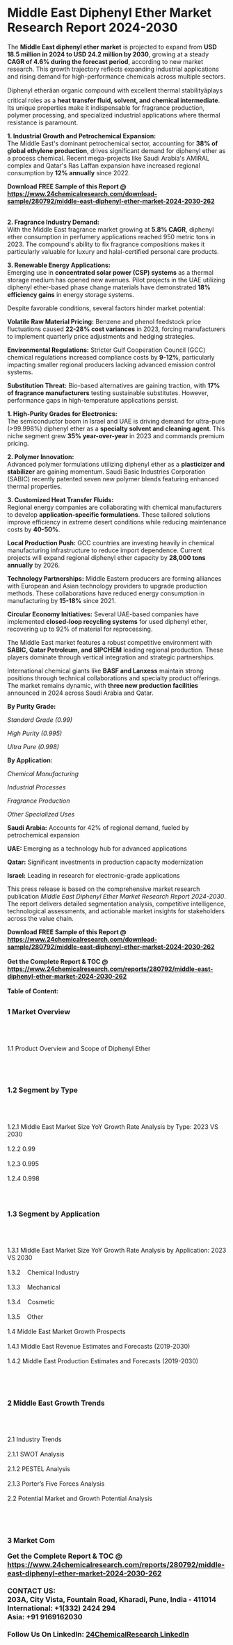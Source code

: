 <h1>Middle East Diphenyl Ether Market Research Report 2024-2030</h1><p>The <strong>Middle East diphenyl ether market</strong> is projected to expand from <strong>USD 18.5 million in 2024 to USD 24.2 million by 2030</strong>, growing at a steady <strong>CAGR of 4.6% during the forecast period</strong>, according to new market research. This growth trajectory reflects expanding industrial applications and rising demand for high-performance chemicals across multiple sectors.</p><p>Diphenyl etherâan organic compound with excellent thermal stabilityâplays critical roles as a <strong>heat transfer fluid, solvent, and chemical intermediate</strong>. Its unique properties make it indispensable for fragrance production, polymer processing, and specialized industrial applications where thermal resistance is paramount.</p><p><strong>1. Industrial Growth and Petrochemical Expansion:</strong><br>
The Middle East's dominant petrochemical sector, accounting for <strong>38% of global ethylene production</strong>, drives significant demand for diphenyl ether as a process chemical. Recent mega-projects like Saudi Arabia's AMIRAL complex and Qatar's Ras Laffan expansion have increased regional consumption by <strong>12% annually</strong> since 2022.</p><div><b>Download FREE Sample of this Report @ 
            <a href="https://www.24chemicalresearch.com/download-sample/280792/middle-east-diphenyl-ether-market-2024-2030-262">
            https://www.24chemicalresearch.com/download-sample/280792/middle-east-diphenyl-ether-market-2024-2030-262</a></b></div><br><p><strong>2. Fragrance Industry Demand:</strong><br>
With the Middle East fragrance market growing at <strong>5.8% CAGR</strong>, diphenyl ether consumption in perfumery applications reached 950 metric tons in 2023. The compound's ability to fix fragrance compositions makes it particularly valuable for luxury and halal-certified personal care products.</p><p><strong>3. Renewable Energy Applications:</strong><br>
Emerging use in <strong>concentrated solar power (CSP) systems</strong> as a thermal storage medium has opened new avenues. Pilot projects in the UAE utilizing diphenyl ether-based phase change materials have demonstrated <strong>18% efficiency gains</strong> in energy storage systems.</p><p>Despite favorable conditions, several factors hinder market potential:</p><p><strong>Volatile Raw Material Pricing:</strong> Benzene and phenol feedstock price fluctuations caused <strong>22-28% cost variances</strong> in 2023, forcing manufacturers to implement quarterly price adjustments and hedging strategies.</p><p><strong>Environmental Regulations:</strong> Stricter Gulf Cooperation Council (GCC) chemical regulations increased compliance costs by <strong>9-12%</strong>, particularly impacting smaller regional producers lacking advanced emission control systems.</p><p><strong>Substitution Threat:</strong> Bio-based alternatives are gaining traction, with <strong>17% of fragrance manufacturers</strong> testing sustainable substitutes. However, performance gaps in high-temperature applications persist.</p><p><strong>1. High-Purity Grades for Electronics:</strong><br>
The semiconductor boom in Israel and UAE is driving demand for ultra-pure (&gt;99.998%) diphenyl ether as a <strong>specialty solvent and cleaning agent</strong>. This niche segment grew <strong>35% year-over-year</strong> in 2023 and commands premium pricing.</p><p><strong>2. Polymer Innovation:</strong><br>
Advanced polymer formulations utilizing diphenyl ether as a <strong>plasticizer and stabilizer</strong> are gaining momentum. Saudi Basic Industries Corporation (SABIC) recently patented seven new polymer blends featuring enhanced thermal properties.</p><p><strong>3. Customized Heat Transfer Fluids:</strong><br>
Regional energy companies are collaborating with chemical manufacturers to develop <strong>application-specific formulations</strong>. These tailored solutions improve efficiency in extreme desert conditions while reducing maintenance costs by <strong>40-50%</strong>.</p><p><strong>Local Production Push:</strong> GCC countries are investing heavily in chemical manufacturing infrastructure to reduce import dependence. Current projects will expand regional diphenyl ether capacity by <strong>28,000 tons annually</strong> by 2026.</p><p><strong>Technology Partnerships:</strong> Middle Eastern producers are forming alliances with European and Asian technology providers to upgrade production methods. These collaborations have reduced energy consumption in manufacturing by <strong>15-18%</strong> since 2021.</p><p><strong>Circular Economy Initiatives:</strong> Several UAE-based companies have implemented <strong>closed-loop recycling systems</strong> for used diphenyl ether, recovering up to 92% of material for reprocessing.</p><p>The Middle East market features a robust competitive environment with <strong>SABIC, Qatar Petroleum, and SIPCHEM</strong> leading regional production. These players dominate through vertical integration and strategic partnerships.</p><p>International chemical giants like <strong>BASF and Lanxess</strong> maintain strong positions through technical collaborations and specialty product offerings. The market remains dynamic, with <strong>three new production facilities</strong> announced in 2024 across Saudi Arabia and Qatar.</p><p><strong>By Purity Grade:</strong></p><p><em>Standard Grade (0.99)</em></p><p><em>High Purity (0.995)</em></p><p><em>Ultra Pure (0.998)</em></p><p><strong>By Application:</strong></p><p><em>Chemical Manufacturing</em></p><p><em>Industrial Processes</em></p><p><em>Fragrance Production</em></p><p><em>Other Specialized Uses</em></p><p><strong>Saudi Arabia:</strong> Accounts for 42% of regional demand, fueled by petrochemical expansion</p><p><strong>UAE:</strong> Emerging as a technology hub for advanced applications</p><p><strong>Qatar:</strong> Significant investments in production capacity modernization</p><p><strong>Israel:</strong> Leading in research for electronic-grade applications</p><p>This press release is based on the comprehensive market research publication <em>Middle East Diphenyl Ether Market Research Report 2024-2030</em>. The report delivers detailed segmentation analysis, competitive intelligence, technological assessments, and actionable market insights for stakeholders across the value chain.</p><div><b>Download FREE Sample of this Report @ 
            <a href="https://www.24chemicalresearch.com/download-sample/280792/middle-east-diphenyl-ether-market-2024-2030-262">
            https://www.24chemicalresearch.com/download-sample/280792/middle-east-diphenyl-ether-market-2024-2030-262</a></b></div><br><div><b>Get the Complete Report & TOC @ 
            <a href="https://www.24chemicalresearch.com/reports/280792/middle-east-diphenyl-ether-market-2024-2030-262">
            https://www.24chemicalresearch.com/reports/280792/middle-east-diphenyl-ether-market-2024-2030-262</a></b></div><br>
            <b>Table of Content:</b><p><h2><span style="font-size:16px"><strong>1 Market Overview&nbsp;&nbsp; &nbsp;</strong></span></h2><br />
<br />
<p>1.1 Product Overview and Scope of Diphenyl Ether&nbsp;</p><br />
<br />
<h2><strong><span style="font-size:16px">1.2 Segment by Type&nbsp;&nbsp; &nbsp;</span></strong></h2><br />
<br />
<p>1.2.1 Middle East Market Size YoY Growth Rate Analysis by Type: 2023 VS 2030&nbsp;&nbsp; &nbsp;<br /><br />
1.2.2 0.99&nbsp;&nbsp; &nbsp;<br /><br />
1.2.3 0.995<br /><br />
1.2.4 0.998<br /><br />
<br />
<h2><span style="font-size:16px"><strong>1.3 Segment by Application&nbsp;&nbsp;</strong></span></h2><br />
<br />
<p>1.3.1 Middle East Market Size YoY Growth Rate Analysis by Application: 2023 VS 2030&nbsp;&nbsp; &nbsp;<br /><br />
1.3.2&nbsp;&nbsp; &nbsp;Chemical Industry<br /><br />
1.3.3&nbsp;&nbsp; &nbsp;Mechanical<br /><br />
1.3.4&nbsp;&nbsp; &nbsp;Cosmetic<br /><br />
1.3.5&nbsp;&nbsp; &nbsp;Other<br /><br />
1.4 Middle East Market Growth Prospects&nbsp;&nbsp; &nbsp;<br /><br />
1.4.1 Middle East Revenue Estimates and Forecasts (2019-2030)&nbsp;&nbsp; &nbsp;<br /><br />
1.4.2 Middle East Production Estimates and Forecasts (2019-2030)&nbsp;&nbsp;</p><br />
<br />
<h2><span style="font-size:16px"><strong>2 Middle East Growth Trends&nbsp;&nbsp; &nbsp;</strong></span></h2><br />
<br />
<p>2.1 Industry Trends&nbsp;&nbsp; &nbsp;<br /><br />
2.1.1 SWOT Analysis&nbsp;&nbsp; &nbsp;<br /><br />
2.1.2 PESTEL Analysis&nbsp;&nbsp; &nbsp;<br /><br />
2.1.3 Porter&rsquo;s Five Forces Analysis&nbsp;&nbsp; &nbsp;<br /><br />
2.2 Potential Market and Growth Potential Analysis&nbsp;&nbsp; &nbsp;</p><br />
<br />
<h2><span style="font-size:16px"><strong>3 Market Com</p><div><b>Get the Complete Report & TOC @ 
            <a href="https://www.24chemicalresearch.com/reports/280792/middle-east-diphenyl-ether-market-2024-2030-262">
            https://www.24chemicalresearch.com/reports/280792/middle-east-diphenyl-ether-market-2024-2030-262</a></b></div><br><b>CONTACT US:</b><br>
            203A, City Vista, Fountain Road, Kharadi, Pune, India - 411014<br>
            International: +1(332) 2424 294<br>
            Asia: +91 9169162030 <br><br>
            Follow Us On LinkedIn: <a href="https://www.linkedin.com/company/24chemicalresearch/">24ChemicalResearch LinkedIn</a>